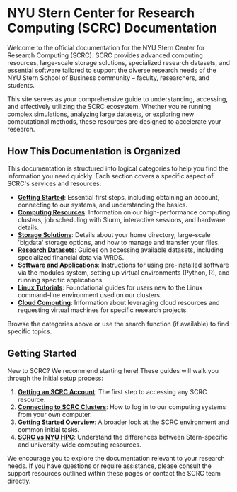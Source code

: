 # NYU Stern Center for Research Computing (SCRC) Documentation

Welcome to the official documentation for the NYU Stern Center for Research Computing (SCRC). SCRC provides advanced computing resources, large-scale storage solutions, specialized research datasets, and essential software tailored to support the diverse research needs of the NYU Stern School of Business community – faculty, researchers, and students.

This site serves as your comprehensive guide to understanding, accessing, and effectively utilizing the SCRC ecosystem. Whether you're running complex simulations, analyzing large datasets, or exploring new computational methods, these resources are designed to accelerate your research.

## How This Documentation is Organized

This documentation is structured into logical categories to help you find the information you need quickly. Each section covers a specific aspect of SCRC's services and resources:

*   **[Getting Started](./getting-started/)**: Essential first steps, including obtaining an account, connecting to our systems, and understanding the basics.
*   **[Computing Resources](./computing-resources/)**: Information on our high-performance computing clusters, job scheduling with Slurm, interactive sessions, and hardware details.
*   **[Storage Solutions](./storage-solutions/)**: Details about your home directory, large-scale 'bigdata' storage options, and how to manage and transfer your files.
*   **[Research Datasets](./research-datasets/)**: Guides on accessing available datasets, including specialized financial data via WRDS.
*   **[Software and Applications](./software-and-applications/)**: Instructions for using pre-installed software via the modules system, setting up virtual environments (Python, R), and running specific applications.
*   **[Linux Tutorials](./linux-tutorials/)**: Foundational guides for users new to the Linux command-line environment used on our clusters.
*   **[Cloud Computing](./cloud-computing/)**: Information about leveraging cloud resources and requesting virtual machines for specific research projects.

Browse the categories above or use the search function (if available) to find specific topics.

## Getting Started

New to SCRC? We recommend starting here! These guides will walk you through the initial setup process:

1.  **[Getting an SCRC Account](./getting-started/getting-an-scrc-account.md)**: The first step to accessing any SCRC resource.
2.  **[Connecting to SCRC Clusters](./getting-started/connecting-to-scrc-clusters.md)**: How to log in to our computing systems from your own computer.
3.  **[Getting Started Overview](./getting-started/getting-started-overview.md)**: A broader look at the SCRC environment and common initial tasks.
4.  **[SCRC vs NYU HPC](./getting-started/scrc-vs-nyu-hpc.md)**: Understand the differences between Stern-specific and university-wide computing resources.

We encourage you to explore the documentation relevant to your research needs. If you have questions or require assistance, please consult the support resources outlined within these pages or contact the SCRC team directly.